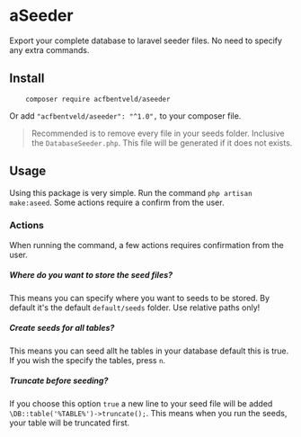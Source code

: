 # aSeeder
Export your complete database to laravel seeder files. No need to specify any extra commands.

## Install 
```
    composer require acfbentveld/aseeder
```
Or add `"acfbentveld/aseeder": "^1.0",` to your composer file.

> Recommended is to remove every file in your seeds folder. Inclusive the `DatabaseSeeder.php`. This file will be generated if it does not exists.

## Usage
Using this package is very simple. Run the command `php artisan make:aseed`.
Some actions require a confirm from the user.

### Actions
When running the command, a few actions requires confirmation from the user.

##### Where do you want to store the seed files?
This means you can specify where you want to seeds to be stored. By default it's the default `default/seeds` folder. Use relative paths only!

##### Create seeds for all tables?
This means you can seed allt he tables in your database default this is true. If you wish the specify the tables, press `n`.

##### Truncate before seeding?
If you choose this option `true` a new line to your seed file will be added `\DB::table('%TABLE%')->truncate();`. This means when you run the seeds, your table will be truncated first.


